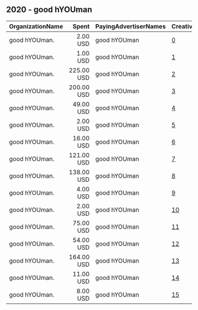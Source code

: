 ## 2020 - good hYOUman 
|OrganizationName|Spent|PayingAdvertiserNames|CreativeUrls|Impressions|Genders|AgeBrackets|CountryCodes|BillingAddresses|CandidateBallotInformation|
|:---|---:|:---|:---|---:|:---|:---|:---|:---|:---|
|good hYOUman.|2.00 USD|good hYOUman|[0](https://www.snap.com/political-ads/asset/f8201b8e9e6fcf0dbeafa10467d55c8bec456a439572507ae5a554f77293a3c3?mediaType=png)|1,284|FEMALE||united states|US||
|good hYOUman.|1.00 USD|good hYOUman|[1](https://www.snap.com/political-ads/asset/5577c35b43c312d72568166b0e4e40dbf0750bfd10f5a7402ceaceb4d30ab3c0?mediaType=png)|830|FEMALE||united states|US||
|good hYOUman.|225.00 USD|good hYOUman|[2](https://www.snap.com/political-ads/asset/ef239412fca233ce18b135ce6bfaffa798fb5111a63f7e57eb2f55feb78d6033?mediaType=png)|54,705|FEMALE|17+|united states|US||
|good hYOUman.|200.00 USD|good hYOUman|[3](https://www.snap.com/political-ads/asset/3d9dffc113f00ed1461bdbff336a28a79e87b7a688878e1b80dd3ed844b89581?mediaType=png)|28,570|FEMALE|17+|united states|US||
|good hYOUman.|49.00 USD|good hYOUman|[4](https://www.snap.com/political-ads/asset/e255f6220963769b7dd7837bba68c4daae6d907eec1d434ecd365737a6f3089a?mediaType=png)|8,142|FEMALE|17+|united states|US||
|good hYOUman.|2.00 USD|good hYOUman|[5](https://www.snap.com/political-ads/asset/588d48300e0186aa3f90d43a10e759df76e019305d13f65d3e9c477330c1e899?mediaType=png)|1,199|FEMALE||united states|US||
|good hYOUman.|16.00 USD|good hYOUman|[6](https://www.snap.com/political-ads/asset/945be2292701b84ec525c6c73a5e320093121d00b00148a67f4c2c1624a99742?mediaType=png)|3,890|FEMALE||united states|US||
|good hYOUman.|121.00 USD|good hYOUman|[7](https://www.snap.com/political-ads/asset/3d9dffc113f00ed1461bdbff336a28a79e87b7a688878e1b80dd3ed844b89581?mediaType=png)|23,490|FEMALE|17+|united states|US||
|good hYOUman.|138.00 USD|good hYOUman|[8](https://www.snap.com/political-ads/asset/945be2292701b84ec525c6c73a5e320093121d00b00148a67f4c2c1624a99742?mediaType=png)|15,725|FEMALE|17+|united states|US||
|good hYOUman.|4.00 USD|good hYOUman|[9](https://www.snap.com/political-ads/asset/e255f6220963769b7dd7837bba68c4daae6d907eec1d434ecd365737a6f3089a?mediaType=png)|1,318|FEMALE||united states|US||
|good hYOUman.|2.00 USD|good hYOUman|[10](https://www.snap.com/political-ads/asset/2f981acd4d8f967c990a5ee1c8ad265d5a928bc48b2d9a44e955af07f9a8d21d?mediaType=png)|1,020|FEMALE||united states|US||
|good hYOUman.|75.00 USD|good hYOUman|[11](https://www.snap.com/political-ads/asset/e255f6220963769b7dd7837bba68c4daae6d907eec1d434ecd365737a6f3089a?mediaType=png)|9,344|FEMALE|17+|united states|US||
|good hYOUman.|54.00 USD|good hYOUman|[12](https://www.snap.com/political-ads/asset/945be2292701b84ec525c6c73a5e320093121d00b00148a67f4c2c1624a99742?mediaType=png)|10,250|FEMALE|17+|united states|US||
|good hYOUman.|164.00 USD|good hYOUman|[13](https://www.snap.com/political-ads/asset/ef239412fca233ce18b135ce6bfaffa798fb5111a63f7e57eb2f55feb78d6033?mediaType=png)|28,826|FEMALE|17+|united states|US||
|good hYOUman.|11.00 USD|good hYOUman|[14](https://www.snap.com/political-ads/asset/3d9dffc113f00ed1461bdbff336a28a79e87b7a688878e1b80dd3ed844b89581?mediaType=png)|2,541|FEMALE||united states|US||
|good hYOUman.|8.00 USD|good hYOUman|[15](https://www.snap.com/political-ads/asset/ef239412fca233ce18b135ce6bfaffa798fb5111a63f7e57eb2f55feb78d6033?mediaType=png)|2,091|FEMALE||united states|US||
